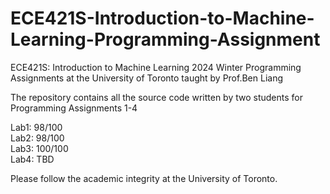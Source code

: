 # ECE421S-Introduction-to-Machine-Learning-Programming-Assignment
ECE421S: Introduction to Machine Learning 2024 Winter Programming Assignments at the University of Toronto taught by Prof.Ben Liang 

The repository contains all the source code written by two students for Programming Assignments 1-4

Lab1: 98/100 \
Lab2: 98/100 \
Lab3: 100/100 \
Lab4: TBD

Please follow the academic integrity at the University of Toronto.
